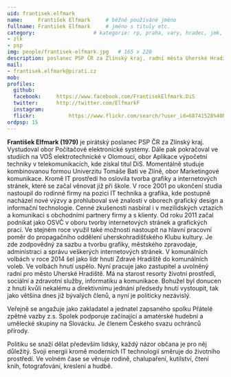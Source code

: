 ```yaml
---
uid: frantisek.elfmark
name:     František Elfmark  	# běžně používáné jméno
fullname: František Elfmark  	# jméno s tituly etc.
category:                 	# kategorie: rp, praha, vary, hradec, jmk, senat
- zlk
- psp
img: people/frantisek-elfmark.jpg   # 165 x 220
description: poslanec PSP ČR za Zlínský kraj, radní města Uherské Hradiště            	# kratký popis, max 160 znaků
mail:
- frantisek.elfmark@pirati.cz
mob:	  
profiles:
  github:       
  facebook:     https://www.facebook.com/FrantisekElfmark.DiS
  twitter: 	    http://twitter.com/ElfmarkF
  instagram:    
  flickr:		    https://www.flickr.com/search/?user_id=68741528%40N03&sort=date-taken-desc&text=franti%C5%A1ek%20elfmark&view_all=1
ordpsp: 15
---
```


**František Elfmark (1979)** je pirátský poslanec PSP ČR za Zlínský kraj. Vystudoval obor Počítačové elektronické systémy.
Dále pak pokračoval ve studiích na VOŠ elektrotechnické v Olomouci, obor Aplikace výpočetní techniky v
telekomunikacích, kde získal titul DiS. Momentálně studuje kombinovanou formou Univerzitu Tomáše Bati ve Zlíně, obor
Marketingové komunikace. Kromě IT prostředí ho oslovila tvorba grafiky a internetových stránek, které se začal věnovat
již při škole. V roce 2001 po ukončení studia nastoupil do rodinné firmy na pozici IT technika  a grafika, kde postupně
nacházel nové výzvy a prohluboval své znalosti v oborech grafický design a informační technologie. Cenné zkušenosti
nasbíral i v mezilidských vztazích a komunikaci s obchodními partnery firmy a s klienty. Od roku 2011 začal podnikat
jako OSVČ v oboru tvorby internetových stránek a grafických prací. Ve stejném roce využil také možnosti nastoupit na
hlavní pracovní poměr do propagačního oddělení uherskohradišťského Klubu kultury. Je zde zodpovědný za sazbu a tvorbu
grafiky, městského zpravodaje, administraci a správu veškerých internetových stránek. V komunálních volbách v roce 2014
šel jako lídr hnutí Zdravé Hradiště do komunálních voleb. Ve volbách hnutí uspělo. Nyní pracuje jako zastupitel a
uvolněný radní pro město Uherské Hradiště. Má na starost resorty životní prostředí, sociální a zdravotní služby,
informatiku a komunikace. Bohužel byl donucen z hnutí kvůli nekalému a direktivnímu jednání předsedy hnutí vystoupit,
tak jako většina dnes již bývalých členů, a nyní je politicky nezávislý.

Veřejně se angažuje jako zakladatel a jednatel zapsaného spolku Přátelé zpětné vazby z.s.  Spolek podporuje začínající
a amatérské hudební a umělecké skupiny na Slovácku. Je členem Českého svazu ochránců přírody.

Politiku se snaží dělat především lidsky, každý názor občana je pro něj důležitý. Svoji energii kromě moderních IT
technologií směruje do životního prostředí. Ve volném čase se věnuje rodině, chalupaření, kutilství, čtení knih,
fotografování, kreslení a hudbě.
